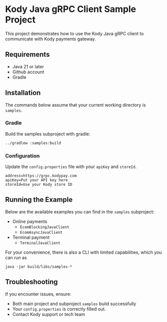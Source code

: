 # Kody Java gRPC Client Sample Project
This project demonstrates how to use the Kody Java gRPC client to communicate with Kody payments gateway.

## Requirements
- Java 21 or later
- Github account
- Gradle

## Installation

The commands below assume that your current working directory is `samples`.

### Gradle
Build the samples subproject with gradle:

```bash
../gradlew :samples:build   
```

### Configuration

Update the `config.properties` file with your `apiKey` and `storeId`.

```properties
address=https://grpc.kodypay.com
apiKey=Put your API key here
storeId=Use your Kody store ID
```

## Running the Example
Below are the available examples you can find in the `samples` subproject:
- Online payments
  - `EcomBlockingJavaClient` 
  - `EcomAsyncJavaClient` 
- Terminal payment
  - `TerminalJavaClient` 

For your convenience, there is also a CLI with limited capabilities, which you can run as
```shell
java -jar build/libs/samples-*
```


## Troubleshooting

If you encounter issues, ensure:

- Both main project and subproject `samples` build successfully
- Your `config.properties` is correctly filled out.
- Contact Kody support or tech team

